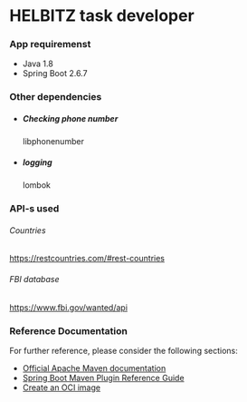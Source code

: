 # HELBITZ task developer

### App requiremenst
* Java 1.8
* Spring Boot 2.6.7

### Other dependencies
* ##### Checking phone number
    libphonenumber
* ##### logging
  lombok
### API-s used
###### Countries
https://restcountries.com/#rest-countries
###### FBI database
https://www.fbi.gov/wanted/api
### Reference Documentation

For further reference, please consider the following sections:

* [Official Apache Maven documentation](https://maven.apache.org/guides/index.html)
* [Spring Boot Maven Plugin Reference Guide](https://docs.spring.io/spring-boot/docs/2.6.7/maven-plugin/reference/html/)
* [Create an OCI image](https://docs.spring.io/spring-boot/docs/2.6.7/maven-plugin/reference/html/#build-image)

